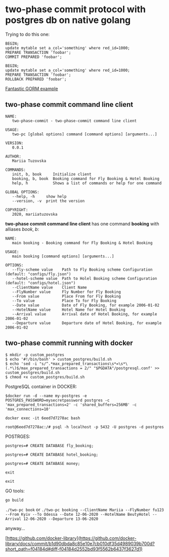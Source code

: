 # two-phase commit protocol with postgres db on native golang

Trying to do this one:

```
BEGIN;
update mytable set a_col='something' where red_id=1000;
PREPARE TRANSACTION 'foobar';
COMMIT PREPARED 'foobar';

BEGIN;
update mytable set a_col='something' where red_id=1000;
PREPARE TRANSACTION 'foobar';
ROLLBACK PREPARED 'foobar';
```

[Fantastic GORM example](http://gorm.io/docs/transactions.html)

## two-phase commit command line client 

```
NAME:
   two-phase-commit - two-phase-commit command line client

USAGE:
   two-pc [global options] command [command options] [arguments...]

VERSION:
   0.0.1

AUTHOR:
   Mariia Tuzovska

COMMANDS:
   init, b, book     Initialize client
   booking, b, book  Booking command for Fly Booking & Hotel Booking
   help, h           Shows a list of commands or help for one command

GLOBAL OPTIONS:
   --help, -h     show help
   --version, -v  print the version

COPYRIGHT:
   2020, mariiatuzovska
```

**two-phase commit command line client** has one command **booking** with alliases *book*, *b*:

```
NAME:
   main booking - Booking command for Fly Booking & Hotel Booking

USAGE:
   main booking [command options] [arguments...]

OPTIONS:
   --fly-scheme value    Path to Fly Booking scheme Configuration (default: "configs/fly.json")
   --hotel-scheme value  Path to Holel Booking scheme Configuration (default: "configs/hotel.json")
   --ClientName value    Client Name
   --FlyNumber value     Fly Number for Fly Booking
   --From value          Place From for Fly Booking
   --To value            Place To for Fly Booking
   --Date value          Date of Fly Booking, for example 2006-01-02
   --HotelName value     Hotel Name for Hotel Booking
   --Arrival value       Arrival date of Hotel Booking, for example 2006-01-02
   --Departure value     Departure date of Hotel Booking, for example 2006-01-02
```

## two-phase commit running with docker

```
$ mkdir -p custom_postgres
$ echo '#!/bin/bash' > custom_postgres/build.sh
$ echo 'sed -i "s/^.*max_prepared_transactions\s*=\s*\(.*\)$/max_prepared_transactions = 2/" "$PGDATA"/postgresql.conf' >> custom_postgres/build.sh
$ chmod +x custom_postgres/build.sh
```

PostgreSQL container in DOCKER:

`$docker run -d --name my-postgres -e POSTGRES_PASSWORD=mysecretpassword postgres -c 'max_prepared_transactions=2' -c 'shared_buffers=256MB' -c 'max_connections=10'`

`docker exec -it 6eed7d7278ac bash`

`root@6eed7d7278ac:/# psql -h localhost -p 5432 -U postgres -d postgres`

POSTRGES:

`postgres=# CREATE DATABASE fly_booking;`

`postgres=# CREATE DATABASE hotel_booking;`

`postgres=# CREATE DATABASE money;`

`exit`

`exit`

GO tools:

`go build`

`./two-pc book` or `./two-pc booking --ClientName Mariia --FlyNumber fu123 --From Kyiv --To Odessa --Date 12-06-2020 --HotelName BeutyHotel --Arrival 12-06-2020 --Departure 13-06-2020`

anyway... 

[https://github.com/docker-library](https://github.com/docker-library/docs/commit/b1d90dbda8c85e10e7cb010df35d4989039b700d?short_path=f04184d#diff-f04184d2552bd93f5562b6437f3627d1)